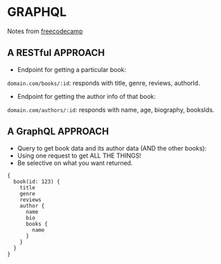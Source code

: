 # GRAPHQL

Notes from [freecodecamp](https://www.youtube.com/watch?v=ed8SzALpx1Q)

## A RESTful APPROACH

- Endpoint for getting a particular book:

`domain.com/books/:id`: responds with title, genre, reviews, authorId.

- Endpoint for getting the author info of that book:

`domain.com/authors/:id`: responds with name, age, biography, booksIds.

## A GraphQL APPROACH

- Query to get book data and its author data (AND the other books): 
- Using one request to get ALL THE THINGS!
- Be selective on what you want returned.

```
{
  book(id: 123) {
    title
    genre
    reviews
    author {
      name
      bio
      books {
        name
      }
    }
  }
}
```